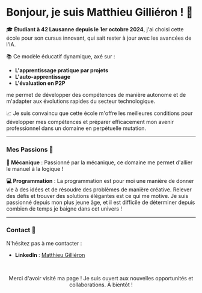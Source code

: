 # Bonjour, je suis Matthieu Gilliéron ! 👋

🎓 **Étudiant à 42 Lausanne depuis le 1er octobre 2024**, j'ai choisi cette école pour son cursus innovant, qui sait rester à jour avec les avancées de l'IA.

📚 Ce modèle éducatif dynamique, axé sur :
- **L'apprentissage pratique par projets**
- **L'auto-apprentissage**
- **L'évaluation en P2P**

me permet de développer des compétences de manière autonome et de m'adapter aux évolutions rapides du secteur technologique.

📈 Je suis convaincu que cette école m'offre les meilleures conditions pour développer mes compétences et préparer efficacement mon avenir professionnel dans un domaine en perpétuelle mutation.

---

### Mes Passions 🌟

**🔧 Mécanique** : Passionné par la mécanique, ce domaine me permet d'allier le manuel à la logique !

**💻 Programmation** : La programmation est pour moi une manière de donner vie à des idées et de résoudre des problèmes de manière créative. Relever des défis et trouver des solutions élégantes est ce qui me motive. Je suis passionné depuis mon plus jeune âge, et il est difficile de déterminer depuis combien de temps je baigne dans cet univers !

---

### Contact 📩

N'hésitez pas à me contacter :
- **LinkedIn** : [Matthieu Gilliéron](https://linkedin.com/in/matthieu-gillieron-developer)

<br>

<p align="center">Merci d'avoir visité ma page ! Je suis ouvert aux nouvelles opportunités et collaborations. À bientôt !</p>

